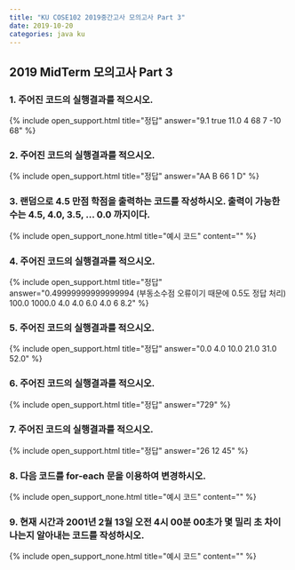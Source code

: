```yaml
---
title: "KU COSE102 2019중간고사 모의고사 Part 3"
date: 2019-10-20
categories: java ku
---
```


## 2019 MidTerm 모의고사 Part 3

### 1. 주어진 코드의 실행결과를 적으시오.

<script src="https://gist.github.com/DetegiCE/e54315f2c72609a3596fd33ffbb1382e.js"></script>

{% include open_support.html title="정답" answer="9.1
true
11.0
4
68
7
-10
68" %}

### 2. 주어진 코드의 실행결과를 적으시오.

<script src="https://gist.github.com/DetegiCE/f172c1663c2008cce885fbeb6f1db2a5.js"></script>

{% include open_support.html title="정답" answer="AA
B
66
1
D" %}

### 3. 랜덤으로 4.5 만점 학점을 출력하는 코드를 작성하시오. 출력이 가능한 수는 4.5, 4.0, 3.5, ... 0.0 까지이다.

{% include open_support_none.html title="예시 코드" content="<script src='https://gist.github.com/DetegiCE/a02e54b12583bd961805098855b313a4.js'></script>" %}

### 4. 주어진 코드의 실행결과를 적으시오.

<script src="https://gist.github.com/DetegiCE/e7b22c2d79ffc6af982e0814ef5b220c.js"></script>

{% include open_support.html title="정답" answer="0.49999999999999994 (부동소수점 오류이기 때문에 0.5도 정답 처리)
100.0
1000.0
4.0
4.0
6.0
4.0
6
8.2" %}

### 5. 주어진 코드의 실행결과를 적으시오.

<script src="https://gist.github.com/DetegiCE/99a15fa53493a3ee75bace7d9938f76b.js"></script>

{% include open_support.html title="정답" answer="0.0
4.0
10.0
21.0
31.0
52.0" %}

### 6. 주어진 코드의 실행결과를 적으시오.

<script src="https://gist.github.com/DetegiCE/b8feaa64d49fcfacb1b4da01b97fb7a0.js"></script>

{% include open_support.html title="정답" answer="729" %}

### 7. 주어진 코드의 실행결과를 적으시오.

<script src="https://gist.github.com/DetegiCE/36fb3935ea98879ae3e959f4ee531bdc.js"></script>

{% include open_support.html title="정답" answer="26
12
45" %}

### 8. 다음 코드를 for-each 문을 이용하여 변경하시오.

<script src="https://gist.github.com/DetegiCE/a1e3e8720457b413dc80dab11b13f0de.js"></script>

{% include open_support_none.html title="예시 코드" content="<script src='https://gist.github.com/DetegiCE/223ef5a30d85febbd2302001e7b740b2.js'></script>" %}

### 9. 현재 시간과 2001년 2월 13일 오전 4시 00분 00초가 몇 밀리 초 차이 나는지 알아내는 코드를 작성하시오.

{% include open_support_none.html title="예시 코드" content="<script src='https://gist.github.com/DetegiCE/05088da4910cc028831dbc60a97ce2f0.js'></script>" %}
